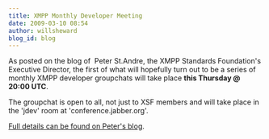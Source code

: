 ```yaml
---
title: XMPP Monthly Developer Meeting
date: 2009-03-10 08:54
author: willsheward
blog_id: blog
---
```


As posted on the blog of  Peter St.Andre, the XMPP Standards Foundation's Executive Director, the first of what will hopefully turn out to be a series of monthly XMPP developer groupchats will take place **this Thursday @ 20:00 UTC**.

The groupchat is open to all, not just to XSF members and will take place in the 'jdev' room at 'conference.jabber.org'.

[Full details can be found on Peter's blog](http://stpeter.im/?p=2528).
